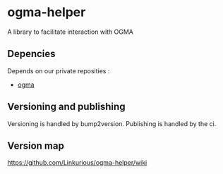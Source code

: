 # ogma-helper
A library to facilitate interaction with OGMA

## Depencies
Depends on our private reposities :
  * [ogma](https://github.com/Linkurious/ogma)

## Versioning and publishing
Versioning is handled by bump2version.
Publishing is handled by the ci.

## Version map
https://github.com/Linkurious/ogma-helper/wiki
